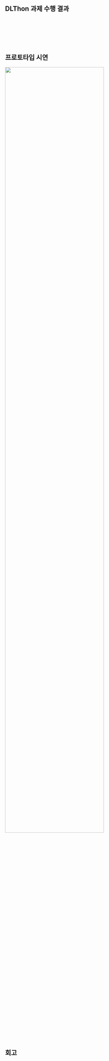 ## DLThon 과제 수행 결과


<br><br>


   
<br><br>

## 프로토타입 시연
<img width="80%" src="https://github.com/Ligoan/quest/blob/main/DLThon/%EC%8B%9C%EC%97%B0-%EC%98%81%EC%83%81.gif)"/>

<br><br>


## 회고

